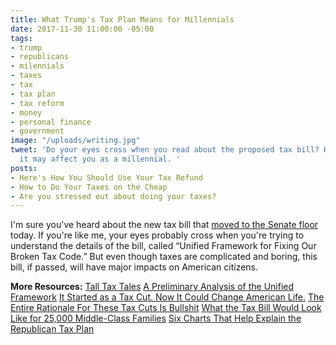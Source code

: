 ```yaml
---
title: What Trump's Tax Plan Means for Millennials
date: 2017-11-30 11:00:00 -05:00
tags:
- trump
- republicans
- milennials
- taxes
- tax
- tax plan
- tax reform
- money
- personal finance
- government
image: "/uploads/writing.jpg"
tweet: 'Do your eyes cross when you read about the proposed tax bill? Here''s how
  it may affect you as a millennial. '
posts:
- Here's How You Should Use Your Tax Refund
- How to Do Your Taxes on the Cheap
- Are you stressed out about doing your taxes?
---
```


I'm sure you've heard about the new tax bill that [moved to the Senate floor](https://www.nytimes.com/2017/11/30/us/politics/tax-overhaul-senate-debate.html) today. If you're like me, your eyes probably cross when you're trying to understand the details of the bill, called “Unified Framework for Fixing Our Broken Tax Code.” But even though taxes are complicated and boring, this bill, if passed, will have major impacts on American citizens. 

**More Resources:**
[Tall Tax Tales](https://www.usnews.com/opinion/economic-intelligence/articles/2017-10-02/donald-trump-and-the-gop-are-trumpeting-tax-reform-that-benefits-the-rich)
[A Preliminary Analysis of the Unified Framework](http://www.taxpolicycenter.org/publications/preliminary-analysis-unified-framework)
[It Started as a Tax Cut. Now It Could Change American Life.](https://mobile.nytimes.com/2017/11/29/business/republican-tax-cut.html?_r=0&referer=http%3A%2F%2Fm.facebook.com)
[The Entire Rationale For These Tax Cuts Is Bullshit](https://splinternews.com/the-entire-rationale-for-these-tax-cuts-is-bullshit-1819135455)
[What the Tax Bill Would Look Like for 25,000 Middle-Class Families](https://www.nytimes.com/interactive/2017/11/28/upshot/what-the-tax-bill-would-look-like-for-25000-middle-class-families.html?hp&action=click&pgtype=Homepage&clickSource=g-artboard\+g-artboard-v3&module=b-lede-package-region&region=top-news&WT.nav=top-news)
[Six Charts That Help Explain the Republican Tax Plan](https://www.nytimes.com/interactive/2017/09/27/us/politics/six-charts-to-explain-the-republican-tax-plan.html?_r=0)
